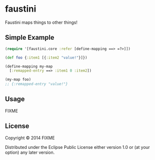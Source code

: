 # faustini

Faustini maps things to other things!

## Simple Example
```clojure
(require '[faustini.core :refer [define-mapping ==> =?>]])

(def foo {:item1 [{:item2 "value!"}]})

(define-mapping my-map
  [:remapped-entry ==> :item1 0 :item2])

(my-map foo)
;; {:remapped-entry "value!"}
```

## Usage

FIXME

## License

Copyright © 2014 FIXME

Distributed under the Eclipse Public License either version 1.0 or (at
your option) any later version.
